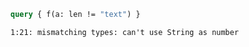 ```graphql
query { f(a: len != "text") }
```

```
1:21: mismatching types: can't use String as number
```